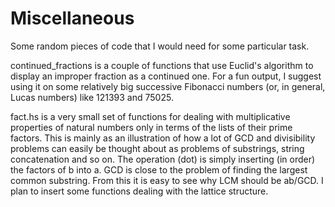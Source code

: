 # Miscellaneous

Some random pieces of code that I would need for some particular task.

continued_fractions is a couple of functions that use Euclid's algorithm to display an improper fraction as a continued one. For a fun output, I suggest using it on some relatively big successive Fibonacci numbers (or, in general, Lucas numbers) like 121393 and 75025.

fact.hs is a very small set of functions for dealing with multiplicative properties of natural numbers only in terms of the lists of their prime factors. This is mainly as an illustration of how a lot of GCD and divisibility problems can easily be thought about as problems of substrings, string concatenation and so on. The operation (dot) is simply inserting (in order) the factors of b into a. GCD is close to the problem of finding the largest common substring. From this it is easy to see why LCM should be ab/GCD. I plan to insert some functions dealing with the lattice structure. 
